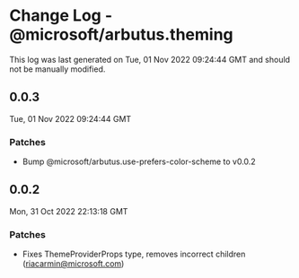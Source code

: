 # Change Log - @microsoft/arbutus.theming

This log was last generated on Tue, 01 Nov 2022 09:24:44 GMT and should not be manually modified.

<!-- Start content -->

## 0.0.3

Tue, 01 Nov 2022 09:24:44 GMT

### Patches

- Bump @microsoft/arbutus.use-prefers-color-scheme to v0.0.2

## 0.0.2

Mon, 31 Oct 2022 22:13:18 GMT

### Patches

- Fixes ThemeProviderProps type, removes incorrect children (riacarmin@microsoft.com)
